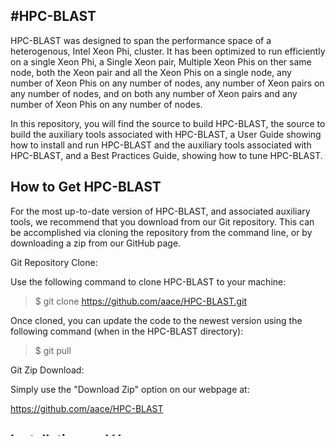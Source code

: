 #HPC-BLAST
--------------------------


HPC-BLAST was designed to span the performance space of a heterogenous, Intel Xeon Phi, cluster.
It has been optimized to run efficiently on a single Xeon Phi, a Single Xeon pair,
Multiple Xeon Phis on ther same node, both the Xeon pair and all the Xeon Phis on a single
node, any number of Xeon Phis on any number of nodes, any number of Xeon pairs
on any number of nodes, and on both any number of Xeon pairs and any number of
Xeon Phis on any number of nodes.

In this repository, you will find the source to build HPC-BLAST, the source to build the auxiliary tools associated with HPC-BLAST, a User Guide 
showing how to install and run HPC-BLAST and the auxiliary tools associated with HPC-BLAST, and a Best Practices Guide, showing how to tune HPC-BLAST. 



How to Get HPC-BLAST
--------------------

For the most up-to-date version of HPC-BLAST,
and associated auxiliary tools, we recommend that you
download from our Git repository. This can be accomplished via
cloning the repository from the command line, or by downloading a zip
from our GitHub page.

Git Repository Clone:

  Use the following command to clone HPC-BLAST to your machine:

  >$ git clone https://github.com/aace/HPC-BLAST.git

  Once cloned, you can update the code to the newest version using the following command (when in the HPC-BLAST directory):
   
  >$ git pull

Git Zip Download:
    
  Simply use the "Download Zip" option on our webpage at:
    
  https://github.com/aace/HPC-BLAST



Installation and Usage
----------------------

Installation and usage is covered in detail in: 

HPC-BLAST-User-Manual.pdf. in this repository.



Advanced Usage
--------------

Tuning HPC-BLAST is covered in detail in:

HPC-BLAST-Best-Practices.pdf, in this repository.



HPC-BLAST
---------

HPC-BLAST uses the message passing interface (MPI) to partition both the database and 
the query file roughly at the node level, and OpenMP to further 
partition both the database and the query file at the thead level. 

To the best of our knowledge, we are the first to implement a distributed, NCBI compliant,
BLAST+ (C++ toolkit) code, for Intel Xeon Phi clusters.

Best results to date indicate that HPC-BLAST runs approximately 40% faster for blastn 
and 45% faster for blastp than NCBI BLAST+ on Intel Xeon processors and around 773% 
faster for blastn and 225% for blastp than NCBI BLAST+ on Intel Xeon Phi coprocessors. 
HPC-BLAST also demonstrates near constant 90% parallel efficiency with respect to weak scaling 
across 128 Intel Xeon Phi coprocessors. Combined, these results indicate that HPC-BLAST 
offers substantial performance improvements over NCBI BLAST+ on highly parallel computing platforms.



Authors
-------

Shane E. Sawyer

Mitchel D. Horton

Chad Burdyshaw



Contact Information
-------------------

R. Glenn Brook 

glenn-brook@tennessee.edu

JICS, University of Tennessee



